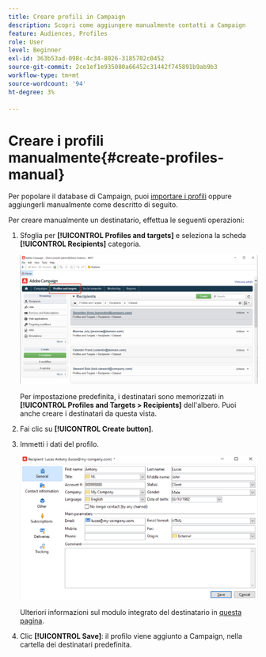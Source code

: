 ```yaml
---
title: Creare profili in Campaign
description: Scopri come aggiungere manualmente contatti a Campaign
feature: Audiences, Profiles
role: User
level: Beginner
exl-id: 363b53ad-098c-4c34-8026-3185702c0452
source-git-commit: 2ce1ef1e935080a66452c31442f745891b9ab9b3
workflow-type: tm+mt
source-wordcount: '94'
ht-degree: 3%

---
```


# Creare i profili manualmente{#create-profiles-manual}

Per popolare il database di Campaign, puoi [importare i profili](import-profiles.md) oppure aggiungerli manualmente come descritto di seguito.

Per creare manualmente un destinatario, effettua le seguenti operazioni:

1. Sfoglia per **[!UICONTROL Profiles and targets]** e seleziona la scheda **[!UICONTROL Recipients]** categoria.

   ![](assets/profiles-and-targets.png)

   Per impostazione predefinita, i destinatari sono memorizzati in **[!UICONTROL Profiles and Targets > Recipients]** dell&#39;albero. Puoi anche creare i destinatari da questa vista.

1. Fai clic su **[!UICONTROL Create button]**.
1. Immetti i dati del profilo.

   ![](assets/new-recipient.png)

   Ulteriori informazioni sul modulo integrato del destinatario in [questa pagina](view-profiles.md#edit-a-profiles).

1. Clic **[!UICONTROL Save]**: il profilo viene aggiunto a Campaign, nella cartella dei destinatari predefinita.
